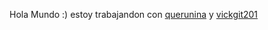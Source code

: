 Hola Mundo :)
estoy trabajandon con [querunina](https://githhub.com/querunina) y [vickgit201](https:/githhub.com/vickgit201)
